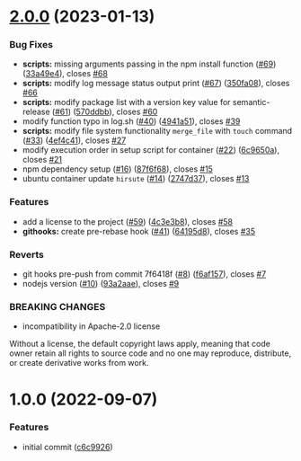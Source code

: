 # [2.0.0](https://github.com/sentenz/devops/compare/v1.0.0...v2.0.0) (2023-01-13)


### Bug Fixes

* **scripts:** missing arguments passing in the npm install function ([#69](https://github.com/sentenz/devops/issues/69)) ([33a49e4](https://github.com/sentenz/devops/commit/33a49e41aebd9a914e66a25641e60a2dd2c34e1a)), closes [#68](https://github.com/sentenz/devops/issues/68)
* **scripts:** modify log message status output print ([#67](https://github.com/sentenz/devops/issues/67)) ([350fa08](https://github.com/sentenz/devops/commit/350fa089b3c7c3310a3e1c904869cd616a8e0419)), closes [#66](https://github.com/sentenz/devops/issues/66)
* **scripts:** modify package list with a version key value for semantic-release ([#61](https://github.com/sentenz/devops/issues/61)) ([570ddbb](https://github.com/sentenz/devops/commit/570ddbbe8deccf41cefe319ce4ef308f09c911e9)), closes [#60](https://github.com/sentenz/devops/issues/60)
* modify function typo in log.sh ([#40](https://github.com/sentenz/devops/issues/40)) ([4941a51](https://github.com/sentenz/devops/commit/4941a51625f55d69f9c3d806fc5c3f98c5b32dbd)), closes [#39](https://github.com/sentenz/devops/issues/39)
* **scripts:** modify file system functionality `merge_file` with `touch` command ([#33](https://github.com/sentenz/devops/issues/33)) ([4ef4c41](https://github.com/sentenz/devops/commit/4ef4c4169de444a7752a316631e455672048d006)), closes [#27](https://github.com/sentenz/devops/issues/27)
* modify execution order in setup script for container ([#22](https://github.com/sentenz/devops/issues/22)) ([6c9650a](https://github.com/sentenz/devops/commit/6c9650a4c7394c5128e722885f351cbdeee87e49)), closes [#21](https://github.com/sentenz/devops/issues/21)
* npm dependency setup ([#16](https://github.com/sentenz/devops/issues/16)) ([87f6f68](https://github.com/sentenz/devops/commit/87f6f68ff9a09c76d7a0e63c68fbeb37a4ec5a23)), closes [#15](https://github.com/sentenz/devops/issues/15)
* ubuntu container update `hirsute` ([#14](https://github.com/sentenz/devops/issues/14)) ([2747d37](https://github.com/sentenz/devops/commit/2747d3773588a5cbdcf3445e1b24f040f3a86a7f)), closes [#13](https://github.com/sentenz/devops/issues/13)


### Features

* add a license to the project ([#59](https://github.com/sentenz/devops/issues/59)) ([4c3e3b8](https://github.com/sentenz/devops/commit/4c3e3b8a2da7ae9f25d9c5d0ace01ebecfb9dfde)), closes [#58](https://github.com/sentenz/devops/issues/58)
* **githooks:** create pre-rebase hook ([#41](https://github.com/sentenz/devops/issues/41)) ([64195d8](https://github.com/sentenz/devops/commit/64195d875f69d12b07c16f582c775cd23048efd5)), closes [#35](https://github.com/sentenz/devops/issues/35)


### Reverts

* git hooks pre-push from commit 7f6418f ([#8](https://github.com/sentenz/devops/issues/8)) ([f6af157](https://github.com/sentenz/devops/commit/f6af157d1654b920f2d0039b6ffc5c0fc5b46976)), closes [#7](https://github.com/sentenz/devops/issues/7)
* nodejs version ([#10](https://github.com/sentenz/devops/issues/10)) ([93a2aae](https://github.com/sentenz/devops/commit/93a2aaeae9fd6da129e7b8cef28d0ff3c388fe1d)), closes [#9](https://github.com/sentenz/devops/issues/9)


### BREAKING CHANGES

* incompatibility in Apache-2.0 license

Without a license, the default copyright laws apply, meaning that code owner retain all rights to source code and no one
may reproduce, distribute, or create derivative works from work.

# 1.0.0 (2022-09-07)


### Features

* initial commit ([c6c9926](https://github.com/sentenz/devops/commit/c6c992648a400a4ceb6ed91baa35869684360925))
